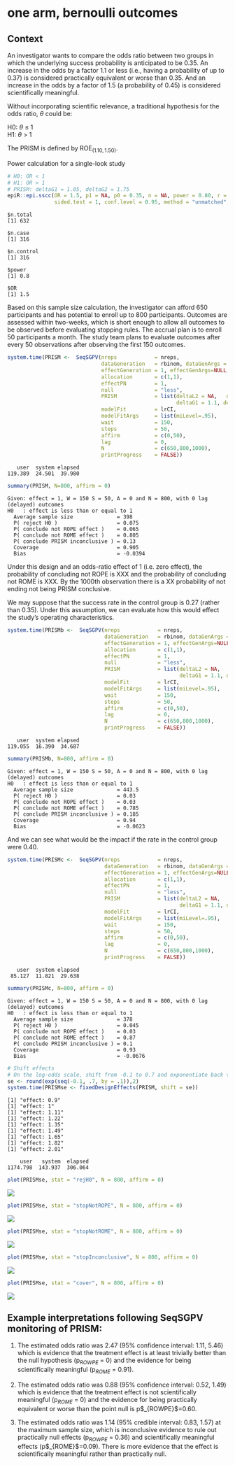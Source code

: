 one arm, bernoulli outcomes
================

## Context

An investigator wants to compare the odds ratio between two groups in
which the underlying success probability is anticipated to be 0.35. An
increase in the odds by a factor 1.1 or less (i.e., having a probability
of up to 0.37) is considered practically equivalent or worse than 0.35.
And an increase in the odds by a factor of 1.5 (a probability of 0.45)
is considered scientifically meaningful.

Without incorporating scientific relevance, a traditional hypothesis for
the odds ratio, $\theta$ could be:

H0: $\theta$ $\le$ 1  
H1: $\theta$ \> 1

The PRISM is defined by ROE$_{(1.10, 1.50)}$.

Power calculation for a single-look study

``` r
# H0: OR < 1
# H1: OR > 1
# PRISM: deltaG1 = 1.05, deltaG2 = 1.75
epiR::epi.sscc(OR = 1.5, p1 = NA, p0 = 0.35, n = NA, power = 0.80, r = 1,
               sided.test = 1, conf.level = 0.95, method = "unmatched", fleiss = FALSE)
```

    $n.total
    [1] 632

    $n.case
    [1] 316

    $n.control
    [1] 316

    $power
    [1] 0.8

    $OR
    [1] 1.5

Based on this sample size calculation, the investigator can afford 650
participants and has potential to enroll up to 800 participants.
Outcomes are assessed within two-weeks, which is short enough to allow
all outcomes to be observed before evaluating stopping rules. The
accrual plan is to enroll 50 participants a month. The study team plans
to evaluate outcomes after every 50 observations after observing the
first 150 outcomes.

``` r
system.time(PRISM <-  SeqSGPV(nreps            = nreps,
                              dataGeneration   = rbinom, dataGenArgs = list(n=650, size = 1, prob = 0.35),
                              effectGeneration = 1, effectGenArgs=NULL,  effectScale  = "oddsratio",
                              allocation       = c(1,1),
                              effectPN         = 1,
                              null             = "less",
                              PRISM            = list(deltaL2 = NA,   deltaL1 = NA, 
                                                      deltaG1 = 1.1, deltaG2 = 1.5),
                              modelFit         = lrCI,
                              modelFitArgs     = list(miLevel=.95),
                              wait             = 150,
                              steps            = 50,
                              affirm           = c(0,50),
                              lag              = 0,
                              N                = c(650,800,1000),
                              printProgress    = FALSE))
```

       user  system elapsed 
    119.389  24.501  39.980 

``` r
summary(PRISM, N=800, affirm = 0)
```


    Given: effect = 1, W = 150 S = 50, A = 0 and N = 800, with 0 lag (delayed) outcomes
    H0   : effect is less than or equal to 1
      Average sample size              = 398
      P( reject H0 )                   = 0.075
      P( conclude not ROPE effect )    = 0.065
      P( conclude not ROME effect )    = 0.805
      P( conclude PRISM inconclusive ) = 0.13
      Coverage                         = 0.905
      Bias                             = -0.0394

Under this design and an odds-ratio effect of 1 (i.e. zero effect), the
probability of concluding not ROPE is XXX and the probability of
concluding not ROME is XXX. By the 1000th observation there is a XX
probability of not ending not being PRISM conclusive.

We may suppose that the success rate in the control group is 0.27
(rather than 0.35). Under this assumption, we can evaluate how this
would effect the study’s operating characteristics.

``` r
system.time(PRISMb <-  SeqSGPV(nreps            = nreps,
                               dataGeneration   = rbinom, dataGenArgs = list(n=650, size = 1, prob = 0.27),
                               effectGeneration = 1, effectGenArgs=NULL,  effectScale  = "oddsratio",
                               allocation       = c(1,1),
                               effectPN         = 1,
                               null             = "less",
                               PRISM            = list(deltaL2 = NA,   deltaL1 = NA, 
                                                       deltaG1 = 1.1, deltaG2 = 1.5),
                               modelFit         = lrCI,
                               modelFitArgs     = list(miLevel=.95),
                               wait             = 150,
                               steps            = 50,
                               affirm           = c(0,50),
                               lag              = 0,
                               N                = c(650,800,1000),
                               printProgress    = FALSE))
```

       user  system elapsed 
    119.055  16.390  34.687 

``` r
summary(PRISMb, N=800, affirm = 0)
```


    Given: effect = 1, W = 150 S = 50, A = 0 and N = 800, with 0 lag (delayed) outcomes
    H0   : effect is less than or equal to 1
      Average sample size              = 443.5
      P( reject H0 )                   = 0.03
      P( conclude not ROPE effect )    = 0.03
      P( conclude not ROME effect )    = 0.785
      P( conclude PRISM inconclusive ) = 0.185
      Coverage                         = 0.94
      Bias                             = -0.0623

And we can see what would be the impact if the rate in the control group
were 0.40.

``` r
system.time(PRISMc <-  SeqSGPV(nreps            = nreps,
                               dataGeneration   = rbinom, dataGenArgs = list(n=650, size = 1, prob = 0.40),
                               effectGeneration = 1, effectGenArgs=NULL,  effectScale  = "oddsratio",
                               allocation       = c(1,1),
                               effectPN         = 1,
                               null             = "less",
                               PRISM            = list(deltaL2 = NA,   deltaL1 = NA, 
                                                       deltaG1 = 1.1, deltaG2 = 1.5),
                               modelFit         = lrCI,
                               modelFitArgs     = list(miLevel=.95),
                               wait             = 150,
                               steps            = 50,
                               affirm           = c(0,50),
                               lag              = 0,
                               N                = c(650,800,1000),
                               printProgress    = FALSE))
```

       user  system elapsed 
     85.127  11.821  29.638 

``` r
summary(PRISMc, N=800, affirm = 0)
```


    Given: effect = 1, W = 150 S = 50, A = 0 and N = 800, with 0 lag (delayed) outcomes
    H0   : effect is less than or equal to 1
      Average sample size              = 378
      P( reject H0 )                   = 0.045
      P( conclude not ROPE effect )    = 0.03
      P( conclude not ROME effect )    = 0.87
      P( conclude PRISM inconclusive ) = 0.1
      Coverage                         = 0.93
      Bias                             = -0.0676

``` r
# Shift effects
# On the log-odds scale, shift from -0.1 to 0.7 and exponentiate back to odds ratio scale
se <- round(exp(seq(-0.1, .7, by = .1)),2)
system.time(PRISMse <- fixedDesignEffects(PRISM, shift = se))
```

    [1] "effect: 0.9"
    [1] "effect: 1"
    [1] "effect: 1.11"
    [1] "effect: 1.22"
    [1] "effect: 1.35"
    [1] "effect: 1.49"
    [1] "effect: 1.65"
    [1] "effect: 1.82"
    [1] "effect: 2.01"

        user   system  elapsed 
    1174.798  143.937  306.064 

``` r
plot(PRISMse, stat = "rejH0", N = 800, affirm = 0)
```

<img src="README_files/figure-gfm/unnamed-chunk-10-1.png" style="display: block; margin: auto;" />

``` r
plot(PRISMse, stat = "stopNotROPE", N = 800, affirm = 0)
```

<img src="README_files/figure-gfm/unnamed-chunk-10-2.png" style="display: block; margin: auto;" />

``` r
plot(PRISMse, stat = "stopNotROME", N = 800, affirm = 0)
```

<img src="README_files/figure-gfm/unnamed-chunk-10-3.png" style="display: block; margin: auto;" />

``` r
plot(PRISMse, stat = "stopInconclusive", N = 800, affirm = 0)
```

<img src="README_files/figure-gfm/unnamed-chunk-10-4.png" style="display: block; margin: auto;" />

``` r
plot(PRISMse, stat = "cover", N = 800, affirm = 0)
```

<img src="README_files/figure-gfm/unnamed-chunk-10-5.png" style="display: block; margin: auto;" />

## Example interpretations following SeqSGPV monitoring of PRISM:

1.  The estimated odds ratio was 2.47 (95% confidence interval: 1.11,
    5.46) which is evidence that the treatment effect is at least
    trivially better than the null hypothesis (p$_{ROWPE}$ = 0) and the
    evidence for being scientifically meaningful (p$_{ROME}$ = 0.91).

2.  The estimated odds ratio was 0.88 (95% confidence interval: 0.52,
    1.49) which is evidence that the treatment effect is not
    scientifically meaningful (p$_{ROME}$ = 0) and the evidence for
    being practically equivalent or worse than the point null is
    p\$\_{ROWPE}\$=0.60.

3.  The estimated odds ratio was 1.14 (95% credible interval: 0.83,
    1.57) at the maximum sample size, which is inconclusive evidence to
    rule out practically null effects (p$_{ROWPE}$ = 0.36) and
    scientifically meaningful effects (p\$\_{ROME}\$=0.09). There is
    more evidence that the effect is scientifically meaningful rather
    than practically null.
